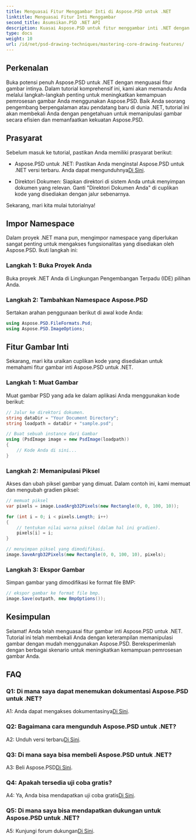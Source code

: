 ```yaml
---
title: Menguasai Fitur Menggambar Inti di Aspose.PSD untuk .NET
linktitle: Menguasai Fitur Inti Menggambar
second_title: Asumsikan.PSD .NET API
description: Kuasai Aspose.PSD untuk fitur menggambar inti .NET dengan tutorial langkah demi langkah kami. Tingkatkan keterampilan pemrosesan gambar dengan mudah.
type: docs
weight: 10
url: /id/net/psd-drawing-techniques/mastering-core-drawing-features/
---
```

## Perkenalan

Buka potensi penuh Aspose.PSD untuk .NET dengan menguasai fitur gambar intinya. Dalam tutorial komprehensif ini, kami akan memandu Anda melalui langkah-langkah penting untuk meningkatkan kemampuan pemrosesan gambar Anda menggunakan Aspose.PSD. Baik Anda seorang pengembang berpengalaman atau pendatang baru di dunia .NET, tutorial ini akan membekali Anda dengan pengetahuan untuk memanipulasi gambar secara efisien dan memanfaatkan kekuatan Aspose.PSD.

## Prasyarat

Sebelum masuk ke tutorial, pastikan Anda memiliki prasyarat berikut:

-  Aspose.PSD untuk .NET: Pastikan Anda menginstal Aspose.PSD untuk .NET versi terbaru. Anda dapat mengunduhnya[Di Sini](https://releases.aspose.com/psd/net/).

- Direktori Dokumen: Siapkan direktori di sistem Anda untuk menyimpan dokumen yang relevan. Ganti "Direktori Dokumen Anda" di cuplikan kode yang disediakan dengan jalur sebenarnya.

Sekarang, mari kita mulai tutorialnya!

## Impor Namespace

Dalam proyek .NET mana pun, mengimpor namespace yang diperlukan sangat penting untuk mengakses fungsionalitas yang disediakan oleh Aspose.PSD. Ikuti langkah ini:

### Langkah 1: Buka Proyek Anda

Buka proyek .NET Anda di Lingkungan Pengembangan Terpadu (IDE) pilihan Anda.

### Langkah 2: Tambahkan Namespace Aspose.PSD

Sertakan arahan penggunaan berikut di awal kode Anda:

```csharp
using Aspose.PSD.FileFormats.Psd;
using Aspose.PSD.ImageOptions;
```

## Fitur Gambar Inti

Sekarang, mari kita uraikan cuplikan kode yang disediakan untuk memahami fitur gambar inti Aspose.PSD untuk .NET.

### Langkah 1: Muat Gambar

Muat gambar PSD yang ada ke dalam aplikasi Anda menggunakan kode berikut:

```csharp
// Jalur ke direktori dokumen.
string dataDir = "Your Document Directory";
string loadpath = dataDir + "sample.psd";

// Buat sebuah instance dari Gambar
using (PsdImage image = new PsdImage(loadpath))
{
    // Kode Anda di sini...
}
```

### Langkah 2: Memanipulasi Piksel

Akses dan ubah piksel gambar yang dimuat. Dalam contoh ini, kami memuat dan mengubah gradien piksel:

```csharp
// memuat piksel
var pixels = image.LoadArgb32Pixels(new Rectangle(0, 0, 100, 10));

for (int i = 0; i < pixels.Length; i++)
{
    // tentukan nilai warna piksel (dalam hal ini gradien).
    pixels[i] = i;
}

// menyimpan piksel yang dimodifikasi.
image.SaveArgb32Pixels(new Rectangle(0, 0, 100, 10), pixels);
```

### Langkah 3: Ekspor Gambar

Simpan gambar yang dimodifikasi ke format file BMP:

```csharp
// ekspor gambar ke format file bmp.
image.Save(outpath, new BmpOptions());
```

## Kesimpulan

Selamat! Anda telah menguasai fitur gambar inti Aspose.PSD untuk .NET. Tutorial ini telah membekali Anda dengan keterampilan memanipulasi gambar dengan mudah menggunakan Aspose.PSD. Bereksperimenlah dengan berbagai skenario untuk meningkatkan kemampuan pemrosesan gambar Anda.

## FAQ

### Q1: Di mana saya dapat menemukan dokumentasi Aspose.PSD untuk .NET?

 A1: Anda dapat mengakses dokumentasinya[Di Sini](https://reference.aspose.com/psd/net/).

### Q2: Bagaimana cara mengunduh Aspose.PSD untuk .NET?

 A2: Unduh versi terbaru[Di Sini](https://releases.aspose.com/psd/net/).

### Q3: Di mana saya bisa membeli Aspose.PSD untuk .NET?

 A3: Beli Aspose.PSD[Di Sini](https://purchase.aspose.com/buy).

### Q4: Apakah tersedia uji coba gratis?

 A4: Ya, Anda bisa mendapatkan uji coba gratis[Di Sini](https://releases.aspose.com/).

### Q5: Di mana saya bisa mendapatkan dukungan untuk Aspose.PSD untuk .NET?

 A5: Kunjungi forum dukungan[Di Sini](https://forum.aspose.com/c/psd/34).